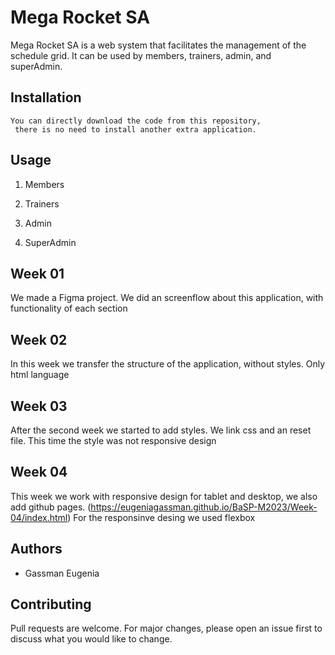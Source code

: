 # Mega Rocket SA

Mega Rocket SA is a web system that facilitates the management of the schedule grid.
It can be used by members, trainers, admin, and superAdmin.
## Installation

```
You can directly download the code from this repository,
 there is no need to install another extra application.
```

## Usage

1. Members

2. Trainers

3. Admin

4. SuperAdmin

## Week 01
We made a Figma project. We did an screenflow about this application, with functionality of each section

## Week 02
In this week we transfer the structure of the application, without styles. Only html language

## Week 03
After the second week we started to add styles. We link css and an reset file. This time the style was not responsive design

## Week 04
This week we work with responsive design for tablet and desktop, we also add github pages. (https://eugeniagassman.github.io/BaSP-M2023/Week-04/index.html)
For the responsinve desing we used flexbox

## Authors
- Gassman Eugenia

## Contributing

Pull requests are welcome. For major changes, please open an issue first
to discuss what you would like to change.
